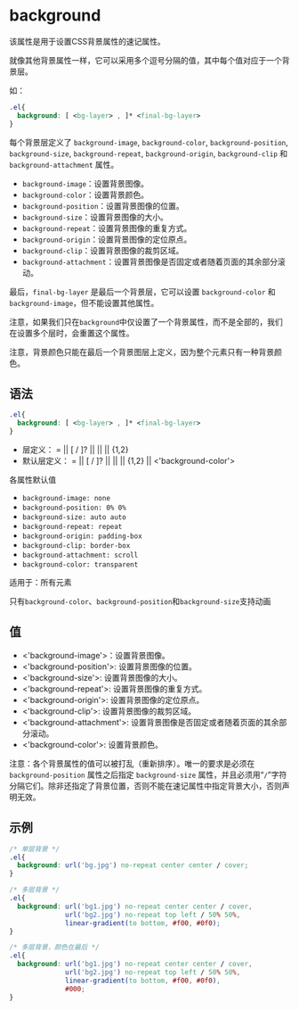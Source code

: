 # background

该属性是用于设置CSS背景属性的速记属性。

就像其他背景属性一样，它可以采用多个逗号分隔的值，其中每个值对应于一个背景层。

如：
```css
.el{
  background: [ <bg-layer> , ]* <final-bg-layer>
}
```
每个背景层定义了 `background-image`, `background-color`, `background-position`, `background-size`, `background-repeat`, `background-origin`, `background-clip` 和 `background-attachment` 属性。

- `background-image`：设置背景图像。
- `background-color`：设置背景颜色。
- `background-position`：设置背景图像的位置。
- `background-size`：设置背景图像的大小。
- `background-repeat`：设置背景图像的重复方式。
- `background-origin`：设置背景图像的定位原点。
- `background-clip`：设置背景图像的裁剪区域。
- `background-attachment`：设置背景图像是否固定或者随着页面的其余部分滚动。

最后，`final-bg-layer` 是最后一个背景层，它可以设置 `background-color` 和 `background-image`，但不能设置其他属性。

注意，如果我们只在`background`中仅设置了一个背景属性，而不是全部的，我们在设置多个层时，会重置这个属性。

注意，背景颜色只能在最后一个背景图层上定义，因为整个元素只有一种背景颜色。

## 语法

```css
.el{
  background: [ <bg-layer> , ]* <final-bg-layer>
}
```

- 层定义：
  <bg-layer> = <bg-image> || <position> [ / <bg-size> ]? || <repeat-style> || <attachment> || <box>{1,2}
- 默认层定义：
  <final-bg-layer> = <bg-image> || <position> [ / <bg-size> ]? || <repeat-style> || <attachment> || <box>{1,2} || <'background-color'>

各属性默认值

- `background-image: none`
- `background-position: 0% 0%`
- `background-size: auto auto`
- `background-repeat: repeat`
- `background-origin: padding-box`
- `background-clip: border-box`
- `background-attachment: scroll`
- `background-color: transparent`

适用于：所有元素

只有`background-color`、`background-position`和`background-size`支持动画

## 值

- <'background-image'>：设置背景图像。
- <'background-position'>: 设置背景图像的位置。
- <'background-size'>: 设置背景图像的大小。
- <'background-repeat'>: 设置背景图像的重复方式。
- <'background-origin'>: 设置背景图像的定位原点。
- <'background-clip'>: 设置背景图像的裁剪区域。
- <'background-attachment'>: 设置背景图像是否固定或者随着页面的其余部分滚动。
- <'background-color'>: 设置背景颜色。

注意：各个背景属性的值可以被打乱（重新排序）。唯一的要求是必须在 `background-position` 属性之后指定 `background-size` 属性，并且必须用“`/`”字符分隔它们。除非还指定了背景位置，否则不能在速记属性中指定背景大小，否则声明无效。


## 示例

```css
/* 单层背景 */
.el{
  background: url('bg.jpg') no-repeat center center / cover;
}

/* 多层背景 */
.el{
  background: url('bg1.jpg') no-repeat center center / cover,
              url('bg2.jpg') no-repeat top left / 50% 50%,
              linear-gradient(to bottom, #f00, #0f0);
}

/* 多层背景，颜色在最后 */
.el{
  background: url('bg1.jpg') no-repeat center center / cover,
              url('bg2.jpg') no-repeat top left / 50% 50%,
              linear-gradient(to bottom, #f00, #0f0),
              #000;
}
```

